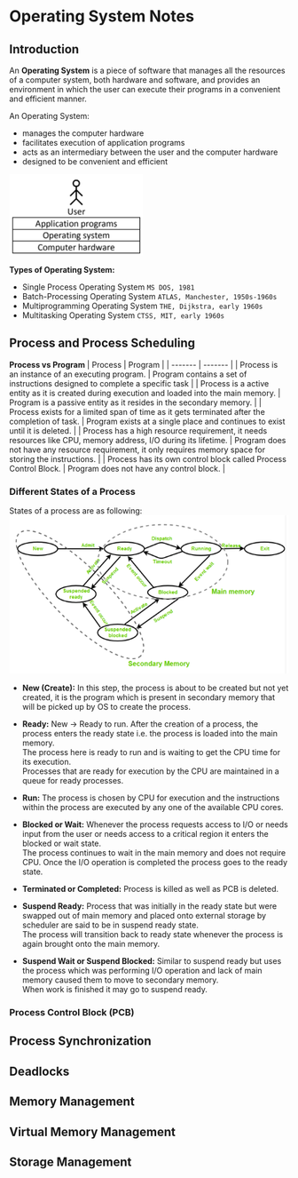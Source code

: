 # Operating System Notes

## Introduction

An **Operating System** is a piece of software that manages all the resources of a computer system,
both hardware and software, and provides an environment in which the user can execute their programs in a convenient and efficient manner.

An Operating System:
- manages the computer hardware
- facilitates execution of application programs
- acts as an intermediary between the user and the computer hardware
- designed to be convenient and efficient

![osex1](../Images/os1.png)

**Types of Operating System:**
- Single Process Operating System `MS DOS, 1981`
- Batch-Processing Operating System `ATLAS, Manchester, 1950s-1960s`
- Multiprogramming Operating System `THE, Dijkstra, early 1960s`
- Multitasking Operating System `CTSS, MIT, early 1960s`


## Process and Process Scheduling

**Process vs Program**
| Process | Program |
| ------- | ------- |
| Process is an instance of an executing program. | Program contains a set of instructions designed to complete a specific task |
| Process is a active entity as it is created during execution and loaded into the main memory. | Program is a passive entity as it resides in the secondary memory. |
| Process exists for a limited span of time as it gets terminated after the completion of task. | Program exists at a single place and continues to exist until it is deleted. |
| Process has a high resource requirement, it needs resources like CPU, memory address, I/O during its lifetime. | Program does not have any resource requirement, it only requires memory space for storing the instructions. |
| Process has its own control block called Process Control Block. | Program does not have any control block. |

### Different States of a Process
States of a process are as following: <br/>
![statesofprocess](../Images/os2.png)

- **New (Create):** In this step, the process is about to be created but not yet created, it is the program which is present in secondary memory that will be picked up by OS to create the process.

- **Ready:** New -> Ready to run. After the creation of a process, the process enters the ready state i.e. the process is loaded into the main memory. <br/>
The process here is ready to run and is waiting to get the CPU time for its execution. <br/>
Processes that are ready for execution by the CPU are maintained in a queue for ready processes.

- **Run:** The process is chosen by CPU for execution and the instructions within the process are executed by any one of the available CPU cores.

- **Blocked or Wait:** Whenever the process requests access to I/O or needs input from the user or needs access to a critical region it enters the blocked or wait state. <br/>
The process continues to wait in the main memory and does not require CPU. Once the I/O operation is completed the process goes to the ready state.

- **Terminated or Completed:** Process is killed as well as PCB is deleted.

- **Suspend Ready:** Process that was initially in the ready state but were swapped out of main memory and placed onto external storage by scheduler are said to be in suspend ready state. <br/>
The process will transition back to ready state whenever the process is again brought onto the main memory.

- **Suspend Wait or Suspend Blocked:** Similar to suspend ready but uses the process which was performing I/O operation and lack of main memory caused them to move to secondary memory. <br/>
When work is finished it may go to suspend ready.

### Process Control Block (PCB)


## Process Synchronization

## Deadlocks

## Memory Management

## Virtual Memory Management

## Storage Management